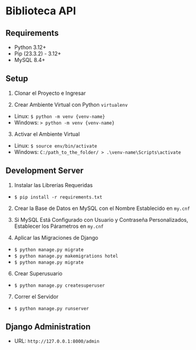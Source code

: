 Biblioteca API
====================

## Requirements

* Python 3.12+
* Pip (23.3.2) - 3.12+
* MySQL 8.4+

## Setup 

1. Clonar el Proyecto e Ingresar

2. Crear Ambiente Virtual con Python `virtualenv`
- Linux: `$ python -m venv {venv-name}`
- Windows: `> python -m venv {venv-name}`

3. Activar el Ambiente Virtual
- Linux: `$ source env/bin/activate`
- Windows: `C:/path_to_the_folder/ > .\venv-name\Scripts\activate`

## Development Server

1. Instalar las Librerías Requeridas
- `$ pip install -r requirements.txt`

2. Crear la Base de Datos en MySQL con el Nombre Establecido en `my.cnf`
3. Si MySQL Está Configurado con Usuario y Contraseña Personalizados, Establecer los Párametros en `my.cnf` 

4. Aplicar las Migraciones de Django
- `$ python manage.py migrate`
- `$ python manage.py makemigrations hotel`
- `$ python manage.py migrate`

6. Crear Superusuario
- `$ python manage.py createsuperuser`

7. Correr el Servidor
- `$ python manage.py runserver`

## Django Administration

- URL: `http://127.0.0.1:8000/admin`
